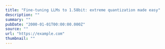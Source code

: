 ```yaml
---
title: "Fine-tuning LLMs to 1.58bit: extreme quantization made easy"
description: ""
summary: ""
pubDate: "2000-01-01T00:00:00.000Z"
source: ""
url: "https://example.com"
thumbnail: ""
---
```


